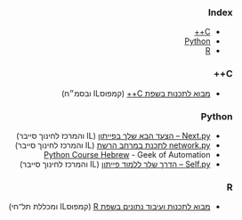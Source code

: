 <div dir="rtl" markdown="1">

### Index

* [C++](#cpp)
* [Python](#python)
* [R](#r)


### <a id="cpp"></a>C++

* [מבוא לתכנות בשפת C++&rlm;](https://campus.gov.il/course/course-v1-basmach-pc264/) (קמפוס&lrm;IL&lrm;&rlm; ובסמ״ח)


### Python

* <span dir="rtl">[Next.py&lrm; – הצעד הבא שלך בפייתון](https://campus.gov.il/course/course-v1-cs-gov-cs-nextpy102/) (IL&lrm; והמרכז לחינוך סייבר)</span>
* <span dir="rtl">[network.py&lrm; לתכנת במרחב הרשת](https://campus.gov.il/course/cs-gov-cs-networkpy103-2020-1/) (IL&lrm; והמרכז לחינוך סייבר)</span>
* <span dir="rtl">[Python Course Hebrew](https://youtube.com/playlist?list=PL1ZSrkGSJEGMgiAaEx1Cw3khbdDXGx_6i) - Geek of Automation&lrm;</span>
* <span dir="rtl">[Self.py&lrm; – הדרך שלך ללמוד פייתון](https://campus.gov.il/course/course-v1-cs-gov_cs_selfpy101/) (IL&lrm; והמרכז לחינוך סייבר)</span>


### R

* [מבוא לתכנות ועיבוד נתונים בשפת &lrm;R&lrm;&rlm;](https://campus.gov.il/course/telhai-acd-rfp4-telhai-r/) (&rlm;קמפוס&lrm;IL&lrm; ומכללת תל־חי&rlm;)

</div>
